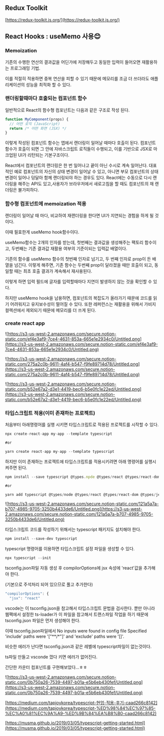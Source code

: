 ## Redux Toolkit

[https://redux-toolkit.js.org/](https://redux-toolkit.js.org/)

## React Hooks : useMemo 사용😊

### Memoization

기존의 수행한 연산의 결과값을 어딘가에 저장해두고 동일한 입력이 들어오면 재활용하는 프로그래밍 기법.

이를 적절히 적용하면 중복 연산을 피할 수 있기 때문에 메모리를 조금 더 쓰더라도 애플리케이션의 성능을 최적화 할 수 있다.

### 랜더링할때마다 호출되는 컴포넌트 함수

일반적으로 React의 함수형 컴포넌트는 다음과 같은 구조로 작성 된다.

```jsx
function MyComponent(props) {
  // 어떤 로직 (JavaScript)
  return /* 어떤 화면 (JSX) */
}
```

이렇게 작성된 컴포넌트 함수는 앱에서 랜더링이 일어날 때마다 호출이 된다. 컴포넌트 함수가 호출이 되면 그 안에 자바스크립트 로직들이 수행되고, 이를 기반으로 JSX로 마크업된 UI가 리턴되는 기본구조이다.

React에서 컴포넌트의 랜더링은 한 번 일어나고 끝이 아닌 수시로 계속 일어난다. 대표적인 예로 컴포넌트의 자신의 상태 변경이 일어날 수 있고, 아니면 부모 컴포넌트의 상태 변경이 일어나 덩달아 함께 랜더링되야 하는 경우도 있다. React에는 수동으로 다시 랜더링을 해주는 API도 있고,사용자가 브라우저에서 새로고침을 할 때도 컴포넌트의 재 랜더링은 불가피하다.

### 함수형 컴포넌트에 memoization 적용

랜더링이 일어날 때 마다, 비교하여 재랜더링을 한다면 UI가 지연되는 경험을 하게 될 것이다.

이때 필효한게 useMemo hook함수이다.

useMemo함수는 2개의 인자를 받는데, 첫번째는 결과값을 생성해주는 팩토리 함수이고, 두번째는 기존 결과값 재활용 여부의 기준이되는 입력값 배열이다. 

기존의 함수를 useMemo 함수의 첫번째 인자로 넘기고, 두 번째 인자로 prop이 든 배열을 넘긴다. 이렇게 해주면, 기존 함수는 두번째 prop이 달라졌을 때만 호출이 되고, 동일할 때는 최초 호출 결과가 계속해서 재사용된다.

이렇게 하면 입력 필드에 글자를 입력할때마다 지연이 발생하지 않는 것을 확인할 수 있다.

하지만 useMemo hook을 남용하면, 컴포넌트의 복잡도가 올라가기 때문에 코드를 읽기 어려워지고 유지보수성이 떨어질 수 있다. 또한 레퍼런스는 재활용을 위해서 가비지 컬렉션에서 제외되기 때문에 메모리를 더 쓰게 된다.

### create react app

![https://s3-us-west-2.amazonaws.com/secure.notion-static.com/ef4e3af9-7ce4-4631-853a-665e1e2934c0/Untitled.png](https://s3-us-west-2.amazonaws.com/secure.notion-static.com/ef4e3af9-7ce4-4631-853a-665e1e2934c0/Untitled.png)

![https://s3-us-west-2.amazonaws.com/secure.notion-static.com/275a2c0b-9611-4af4-b547-f9fe89714d78/Untitled.png](https://s3-us-west-2.amazonaws.com/secure.notion-static.com/275a2c0b-9611-4af4-b547-f9fe89714d78/Untitled.png)

![https://s3-us-west-2.amazonaws.com/secure.notion-static.com/b52e67a2-d3e1-4419-bec6-b5e0fc1e22ed/Untitled.png](https://s3-us-west-2.amazonaws.com/secure.notion-static.com/b52e67a2-d3e1-4419-bec6-b5e0fc1e22ed/Untitled.png)

### 타입스크립트 적용(이미 존재하는 프로젝트)

처음부터 아래명령어를 실행 시키면 타입스크립트로 적용된 프로젝트를 시작할 수 있다.

```jsx
npx create-react-app my-app --template typescript

#or

yarn create react-app my-app --template typescript
```

하지만 이미 존재하는 프로젝트에 타입스크립트를 적용시키려면 아래 명령어를 실행시켜주면 된다.

```jsx
npm install --save typescript @types.npde @types/react @types/react-dom @types/jest

#or

yarn add typescript @types/node @types/react @types/react-dom @types/jest
```

![https://s3-us-west-2.amazonaws.com/secure.notion-static.com/121a5a7a-b707-4985-9705-3250b4433de6/Untitled.png](https://s3-us-west-2.amazonaws.com/secure.notion-static.com/121a5a7a-b707-4985-9705-3250b4433de6/Untitled.png)

타입스크립트 코드를 작성하기 위해서는 typescript 패키지도 설치해야 한다.

```jsx
npm install --save-dev typescript
```

typescript 명령어를 이용하면 타입스크립트 설정 파일을 생성할 수 있다.

```jsx
npx typescript --init
```

tsconfig.json파일 자동 생성 후 compilorOptions에 jsx 속성에 'react'값을 추가해야 한다.

(기본으로 주석처리 되어 있으므로 풀고 추가한다)

```jsx
"compilorOptions": {
  "jsx": "react"
```

vscode는 이 tsconfig.json을 참고해서 타입스크립트 문법을 검사한다. 뿐만 아니라 웹팩에서 설정한 ts-loader가 이 파일을 참고해서 트랜스파일 작업을 하기 때문에 tsconfig.json 파일은 먼저 생성해야 한다.

이때 tsconfig.json파일에서 No inputs were found in config file Specified 'include' paths were '["**/*"]' and 'exclude' paths were '[]'.

비슷한 에러가 난다면 tsconfig.json과 같은 레벨에 typescript파일이 없는것이다.

ts파일 만들고 vsconde 껐다 키면 에러가 없어진다.

간단한 카운터 컴포넌트를 구현해보았다...ㅎㅎ

![https://s3-us-west-2.amazonaws.com/secure.notion-static.com/0b750a26-7539-4497-b01a-e5b6eb430fef/Untitled.png](https://s3-us-west-2.amazonaws.com/secure.notion-static.com/0b750a26-7539-4497-b01a-e5b6eb430fef/Untitled.png)

[https://medium.com/tapjoykorea/typescript-현업-적용-후기-caad266c8142](https://medium.com/tapjoykorea/typescript-%ED%98%84%EC%97%85-%EC%A0%81%EC%9A%A9-%ED%9B%84%EA%B8%B0-caad266c8142)

[https://musma.github.io/2019/03/05/typescript-getting-started.html](https://musma.github.io/2019/03/05/typescript-getting-started.html)
